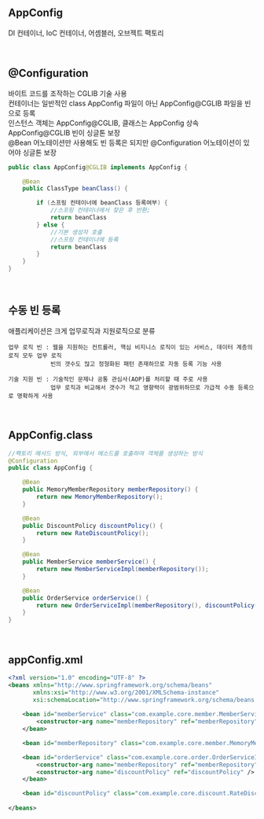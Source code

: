 ## AppConfig
DI 컨테이너, IoC 컨테이너, 어셈블러, 오브젝트 팩토리  

<br>

## @Configuration
바이트 코드를 조작하는 CGLIB 기술 사용  
컨테이너는 일반적인 class AppConfig 파일이 아닌 AppConfig@CGLIB 파일을 빈으로 등록  
인스턴스 객체는 AppConfig@CGLIB, 클래스는 AppConfig 상속  
AppConfig@CGLIB 빈이 싱글톤 보장  
@Bean 어노테이션만 사용해도 빈 등록은 되지만 @Configuration 어노테이션이 있어야 싱글톤 보장  

````java
public class AppConfig@CGLIB implements AppConfig {

    @Bean
    public ClassType beanClass() {

        if (스프링 컨테이너에 beanClass 등록여부) {
            //스프링 컨테이너에서 찾은 후 반환;
            return beanClass 
        } else {
            //기본 생성자 호출
            //스프링 컨테이너에 등록
            return beanClass
        }
    }
}
````

<br>

## 수동 빈 등록
애플리케이션은 크게 업무로직과 지원로직으로 분류  

    업무 로직 빈 : 웹을 지원하는 컨트롤러, 핵심 비지니스 로직이 있는 서비스, 데이터 계층의 로직 모두 업무 로직  
                빈의 갯수도 많고 정형화된 패턴 존재하므로 자동 등록 기능 사용  
    
    기술 지원 빈 : 기술적인 문제나 공통 관심사(AOP)를 처리할 때 주로 사용  
                업무 로직과 비교해서 갯수가 적고 영향력이 광범위하므로 가급적 수동 등록으로 명확하게 사용  

<br>


## AppConfig.class
````java
//팩토리 메서드 방식, 외부에서 메소드를 호출하여 객체를 생성하는 방식
@Configuration
public class AppConfig {

    @Bean
    public MemoryMemberRepository memberRepository() {
        return new MemoryMemberRepository();
    }

    @Bean
    public DiscountPolicy discountPolicy() {
        return new RateDiscountPolicy();
    }

    @Bean
    public MemberService memberService() {
        return new MemberServiceImpl(memberRepository());
    }

    @Bean
    public OrderService orderService() {
        return new OrderServiceImpl(memberRepository(), discountPolicy());
    }
}
````

<br>

## appConfig.xml
````xml
<?xml version="1.0" encoding="UTF-8" ?>
<beans xmlns="http://www.springframework.org/schema/beans"
       xmlns:xsi="http://www.w3.org/2001/XMLSchema-instance"
       xsi:schemaLocation="http://www.springframework.org/schema/beans http://www.springframework.org/schema/beans/spring-beans.xsd" >
       
    <bean id="memberService" class="com.example.core.member.MemberServiceImpl">
        <constructor-arg name="memberRepository" ref="memberRepository" />
    </bean>

    <bean id="memberRepository" class="com.example.core.member.MemoryMemberRepository"/>

    <bean id="orderService" class="com.example.core.order.OrderServiceImpl" >
        <constructor-arg name="memberRepository" ref="memberRepository" />
        <constructor-arg name="discountPolicy" ref="discountPolicy" />
    </bean>

    <bean id="discountPolicy" class="com.example.core.discount.RateDiscountPolicy"/>
    
</beans>
````

<br>
